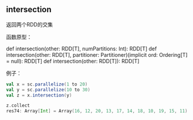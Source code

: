 ## intersection

返回两个RDD的交集

函数原型：

  def intersection(other: RDD[T], numPartitions: Int): RDD[T]
  def intersection(other: RDD[T], partitioner: Partitioner)(implicit ord: Ordering[T] = null): RDD[T]
  def intersection(other: RDD[T]): RDD[T]

例子：

```scala
val x = sc.parallelize(1 to 20)
val y = sc.parallelize(10 to 30)
val z = x.intersection(y)

z.collect
res74: Array[Int] = Array(16, 12, 20, 13, 17, 14, 18, 10, 19, 15, 11)
```


